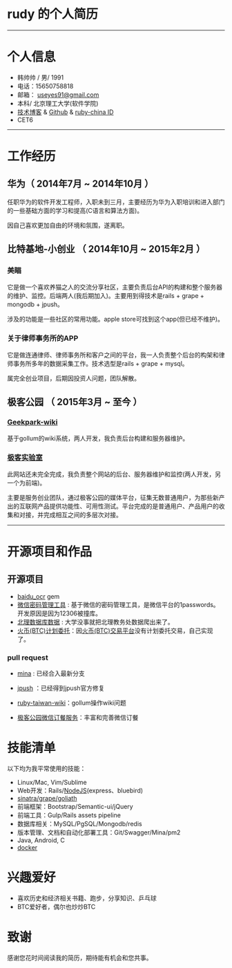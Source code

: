 # rudy 的个人简历
---
# 个人信息

 - 韩帅帅 / 男/ 1991 
 - 电话：15650758818 
 - 邮箱： useyes91@gmail.com
 - 本科/ 北京理工大学(软件学院)
 - [技术博客](http://freeza91.github.io/)  &  [Github](https://github.com/freeza91) & [ruby-china ID](https://ruby-china.org/rudy)
 - CET6
 
---

# 工作经历

## 华为（ 2014年7月 ~ 2014年10月 ）
任职华为的软件开发工程师，入职未到三月，主要经历为华为入职培训和进入部门的一些基础方面的学习和提高(C语言和算法方面)。

因自己喜欢更加自由的环境和氛围，遂离职。
 
## 比特基地-小创业 （ 2014年10月 ~ 2015年2月 ）

### 美瞄
它是做一个喜欢养猫之人的交流分享社区，主要负责后台API的构建和整个服务器的维护、监控。后端两人(我后期加入)。主要用到得技术是rails + grape + mongodb + jpush。

涉及的功能是一些社区的常用功能。apple store可找到这个app(但已经不维护)。

### 关于律师事务所的APP
它是做连通律师、律师事务所和客户之间的平台，我一人负责整个后台的构架和律师事务所多年的数据采集工作。技术选型是rails + grape + mysql。

属完全创业项目，后期因投资人问题，团队解散。

## 极客公园 （ 2015年3月 ~ 至今 ）

### [Geekpark-wiki](https://github.com/GeekPark/Geek_Wiki)
基于gollum的wiki系统，两人开发，我负责后台构建和服务器维护。
### [极客实验室](http://geeklab.cc/)

此网站还未完全完成，我负责整个网站的后台、服务器维护和监控(两人开发，另一个为前端)。

主要是服务创业团队，通过极客公园的媒体平台，征集无数普通用户，为那些新产出的互联网产品提供功能性、可用性测试。平台完成的是普通用户、产品用户的收集和对接，并完成相互之间的多层次对接。

---

# 开源项目和作品

## 开源项目

 - [baidu_ocr](https://github.com/Freeza91/baidu_ocr) gem
 - [微信密码管理工具](https://github.com/Freeza91/secret-wechat) : 基于微信的密码管理工具，是微信平台的1passwords。开发原因是因为12306被撞库。
 - [北理数据库数据](https://github.com/Freeza91/bit-jwc-v1) : 大学没事就把北理教务处数据爬出来了。
 - [火币(BTC)计划委托](https://github.com/Freeza91/btc-auto-trade)：因[火币(BTC)交易平台](https://www.huobi.com/)没有计划委托交易，自己实现了。

 
### pull request
- [mina](https://github.com/mina-deploy/mina/pull/349) : 已经合入最新分支

- [jpush](https://github.com/jpush/jpush-api-ruby-client/pull/6) ：已经得到jpush官方修复
- [ruby-taiwan-wiki](https://github.com/rubytaiwan/ruby-taiwan/pull/111/files)：gollum操作wiki问题
- [极客公园微信订餐服务](https://github.com/dofy/parker)：丰富和完善微信订餐

# 技能清单
以下均为我平常使用的技能：

- Linux/Mac, Vim/Sublime
- Web开发：Rails/[NodeJS](https://github.com/Freeza91/wechat-shake-game)(express、bluebird)
- [sinatra/grape/goliath](https://github.com/Freeza91/ruby-api-examples)
- 前端框架：Bootstrap/Semantic-ui/jQuery
- 前端工具：Gulp/Rails assets pipeline
- 数据库相关：MySQL/PgSQL/Mongodb/redis
- 版本管理、文档和自动化部署工具：Git/Swagger/Mina/pm2
- Java, Android, C
- [docker](https://github.com/Freeza91/rabbitmq-demo)

# 兴趣爱好
- 喜欢历史和经济相关书籍、跑步，分享知识、乒乓球
- BTC爱好者，偶尔也炒炒BTC


# 致谢
感谢您花时间阅读我的简历，期待能有机会和您共事。
